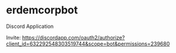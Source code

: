# erdemcorpbot
Discord Application

Invite:
https://discordapp.com/oauth2/authorize?client_id=632292548303519744&scope=bot&permissions=239680
